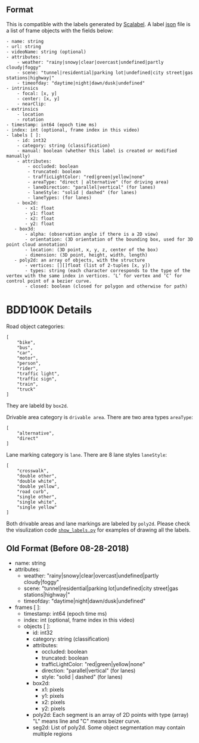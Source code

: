 ## Format

This is compatible with the labels generated by [Scalabel](http://www.scalabel.ai/). A label [json](https://google.github.io/styleguide/jsoncstyleguide.xml) file is a list of frame objects with the fields below:

```
- name: string
- url: string
- videoName: string (optional)
- attributes:
    - weather: "rainy|snowy|clear|overcast|undefined|partly cloudy|foggy"
    - scene: "tunnel|residential|parking lot|undefined|city street|gas stations|highway|"
    - timeofday: "daytime|night|dawn/dusk|undefined"
- intrinsics
    - focal: [x, y]
    - center: [x, y]
    - nearClip:
- extrinsics
    - location
    - rotation
- timestamp: int64 (epoch time ms)
- index: int (optional, frame index in this video)
- labels [ ]:
    - id: int32
    - category: string (classification)
    - manual: boolean (whether this label is created or modified manually)
    - attributes:
        - occluded: boolean
        - truncated: boolean
        - trafficLightColor: "red|green|yellow|none"
        - areaType: "direct | alternative" (for driving area)
        - laneDirection: "parallel|vertical" (for lanes)
        - laneStyle: "solid | dashed" (for lanes)
        - laneTypes: (for lanes)
    - box2d:
       - x1: float
       - y1: float
       - x2: float
       - y2: float
   - box3d:
       - alpha: (observation angle if there is a 2D view)
       - orientation: (3D orientation of the bounding box, used for 3D point cloud annotation)
       - location: (3D point, x, y, z, center of the box)
       - dimension: (3D point, height, width, length)
   - poly2d: an array of objects, with the structure
       - vertices: [][]float (list of 2-tuples [x, y])
       - types: string (each character corresponds to the type of the vertex with the same index in vertices. ‘L’ for vertex and ‘C’ for control point of a bezier curve.
       - closed: boolean (closed for polygon and otherwise for path)
```

# BDD100K Details

Road object categories:
```
[
    "bike",
    "bus",
    "car",
    "motor",
    "person",
    "rider",
    "traffic light",
    "traffic sign",
    "train",
    "truck"
]
```
They are labeld by `box2d`.

Drivable area category is `drivable area`. There are two area types `areaType`:
```
[
    "alternative",
    "direct"
]
```

Lane marking category is `lane`. There are 8 lane styles `laneStyle`:
```
[
    "crosswalk",
    "double other",
    "double white",
    "double yellow",
    "road curb",
    "single other",
    "single white",
    "single yellow"
]
```

Both drivable areas and lane markings are labeled by `poly2d`. Please check the visulization code [`show_labels.py`](../bdd_data/show_labels.py) for examples of drawing all the labels.


## Old Format (Before 08-28-2018)

- name: string
- attributes:
    - weather: "rainy|snowy|clear|overcast|undefined|partly cloudy|foggy"
    - scene: "tunnel|residential|parking lot|undefined|city street|gas stations|highway|"
    - timeofday: "daytime|night|dawn/dusk|undefined"
- frames [ ]:
    - timestamp: int64 (epoch time ms)
    - index: int (optional, frame index in this video)
    - objects [ ]:
        - id: int32
        - category: string (classification)
        - attributes:
            - occluded: boolean
            - truncated: boolean
            - trafficLightColor: "red|green|yellow|none"
            - direction: "parallel|vertical" (for lanes)
            - style: "solid | dashed" (for lanes)
        - box2d:
            - x1: pixels
            - y1: pixels
            - x2: pixels
            - y2: pixels
        - poly2d: Each segment is an array of 2D points with type (array)
                  "L" means line and "C" means beizer curve.
        - seg2d: List of poly2d. Some object segmentation may contain multiple regions


